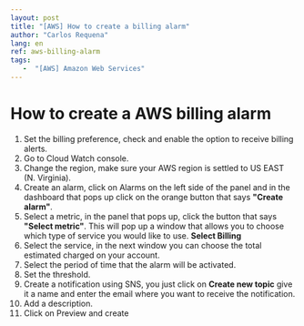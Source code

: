 ```yaml
---
layout: post
title: "[AWS] How to create a billing alarm"
author: "Carlos Requena"
lang: en
ref: aws-billing-alarm
tags:
   -  "[AWS] Amazon Web Services" 
---
```


# How to create a AWS billing alarm

1.  Set the billing preference, check and enable the option to receive billing alerts.
2.  Go to Cloud Watch console.
3.  Change the region, make sure your AWS region is settled to US EAST (N. Virginia).
4.  Create an alarm, click on Alarms on the left side of the panel and in the dashboard that pops up click on the orange button that says **"Create alarm"**.
5.  Select a metric, in the panel that pops up, click the button that says **"Select metric"**. This will pop up a window that allows you to choose which
type of service you would like to use. **Select Billing**
6.  Select the service, in the next window you can choose the total estimated charged on your account.
7.  Select the period of time that the alarm will be activated.
8.  Set the threshold.
9.  Create a notification using SNS, you just click on **Create new topic** give it a name and enter the email where you want to receive the notification.
10. Add a description.
11. Click on Preview and create
